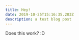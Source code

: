 ```yaml
---
title: Hey!
date: 2019-10-25T15:16:35.203Z
description: a test blog post
---
```

Does this work? :D
